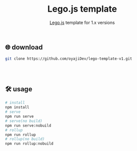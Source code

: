 <h1 align="center">
    Lego.js template
</h1>
<p align="center">
    <a href="https://lego.js.org/v1">Lego.js</a> template for 1.x versions
</p>
<br/>


## 🌐 download
```zsh
git clone https://github.com/oyajiDev/lego-template-v1.git
```

<br/><br/>

## 🛠 usage
```zsh
# install
npm install
# serve
npm run serve
# serve(no build)
npm run serve:nobuild
# rollup
npm run rollup
# rollup(no build)
npm run rollup:nobuild
```
